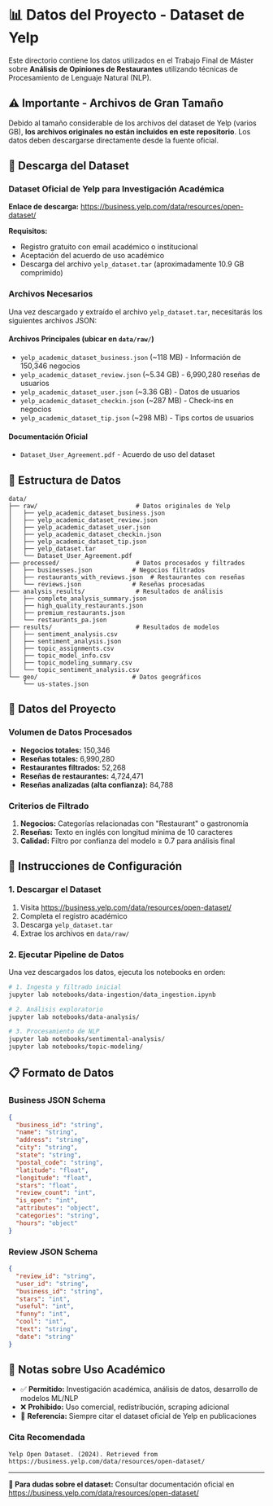 # 📊 Datos del Proyecto - Dataset de Yelp

Este directorio contiene los datos utilizados en el Trabajo Final de Máster sobre **Análisis de Opiniones de Restaurantes** utilizando técnicas de Procesamiento de Lenguaje Natural (NLP).

## ⚠️ Importante - Archivos de Gran Tamaño

Debido al tamaño considerable de los archivos del dataset de Yelp (varios GB), **los archivos originales no están incluidos en este repositorio**. Los datos deben descargarse directamente desde la fuente oficial.

## 🔗 Descarga del Dataset

### Dataset Oficial de Yelp para Investigación Académica

**Enlace de descarga:** https://business.yelp.com/data/resources/open-dataset/

**Requisitos:**
- Registro gratuito con email académico o institucional
- Aceptación del acuerdo de uso académico
- Descarga del archivo `yelp_dataset.tar` (aproximadamente 10.9 GB comprimido)

### Archivos Necesarios

Una vez descargado y extraído el archivo `yelp_dataset.tar`, necesitarás los siguientes archivos JSON:

#### Archivos Principales (ubicar en `data/raw/`)
- `yelp_academic_dataset_business.json` (~118 MB) - Información de 150,346 negocios
- `yelp_academic_dataset_review.json` (~5.34 GB) - 6,990,280 reseñas de usuarios
- `yelp_academic_dataset_user.json` (~3.36 GB) - Datos de usuarios
- `yelp_academic_dataset_checkin.json` (~287 MB) - Check-ins en negocios  
- `yelp_academic_dataset_tip.json` (~298 MB) - Tips cortos de usuarios

#### Documentación Oficial
- `Dataset_User_Agreement.pdf` - Acuerdo de uso del dataset

## 📁 Estructura de Datos

```
data/
├── raw/                           # Datos originales de Yelp
│   ├── yelp_academic_dataset_business.json
│   ├── yelp_academic_dataset_review.json  
│   ├── yelp_academic_dataset_user.json
│   ├── yelp_academic_dataset_checkin.json
│   ├── yelp_academic_dataset_tip.json
│   ├── yelp_dataset.tar
│   └── Dataset_User_Agreement.pdf
├── processed/                     # Datos procesados y filtrados
│   ├── businesses.json           # Negocios filtrados  
│   ├── restaurants_with_reviews.json  # Restaurantes con reseñas
│   └── reviews.json              # Reseñas procesadas
├── analysis_results/              # Resultados de análisis
│   ├── complete_analysis_summary.json
│   ├── high_quality_restaurants.json
│   ├── premium_restaurants.json
│   └── restaurants_pa.json
├── results/                       # Resultados de modelos
│   ├── sentiment_analysis.csv
│   ├── sentiment_analysis.json
│   ├── topic_assignments.csv
│   ├── topic_model_info.csv
│   ├── topic_modeling_summary.csv
│   └── topic_sentiment_analysis.csv
└── geo/                          # Datos geográficos
    └── us-states.json
```

## 🎯 Datos del Proyecto

### Volumen de Datos Procesados
- **Negocios totales:** 150,346
- **Reseñas totales:** 6,990,280  
- **Restaurantes filtrados:** 52,268
- **Reseñas de restaurantes:** 4,724,471
- **Reseñas analizadas (alta confianza):** 84,788

### Criterios de Filtrado
1. **Negocios:** Categorías relacionadas con "Restaurant" o gastronomía
2. **Reseñas:** Texto en inglés con longitud mínima de 10 caracteres
3. **Calidad:** Filtro por confianza del modelo ≥ 0.7 para análisis final

## 🚀 Instrucciones de Configuración

### 1. Descargar el Dataset
1. Visita https://business.yelp.com/data/resources/open-dataset/
2. Completa el registro académico
3. Descarga `yelp_dataset.tar`
4. Extrae los archivos en `data/raw/`

### 2. Ejecutar Pipeline de Datos
Una vez descargados los datos, ejecuta los notebooks en orden:

```bash
# 1. Ingesta y filtrado inicial
jupyter lab notebooks/data-ingestion/data_ingestion.ipynb

# 2. Análisis exploratorio  
jupyter lab notebooks/data-analysis/

# 3. Procesamiento de NLP
jupyter lab notebooks/sentimental-analysis/
jupyter lab notebooks/topic-modeling/
```

## 📋 Formato de Datos

### Business JSON Schema
```json
{
  "business_id": "string",
  "name": "string", 
  "address": "string",
  "city": "string",
  "state": "string",
  "postal_code": "string",
  "latitude": "float",
  "longitude": "float", 
  "stars": "float",
  "review_count": "int",
  "is_open": "int",
  "attributes": "object",
  "categories": "string",
  "hours": "object"
}
```

### Review JSON Schema  
```json
{
  "review_id": "string",
  "user_id": "string",
  "business_id": "string", 
  "stars": "int",
  "useful": "int",
  "funny": "int", 
  "cool": "int",
  "text": "string",
  "date": "string"
}
```

## 📝 Notas sobre Uso Académico

- ✅ **Permitido:** Investigación académica, análisis de datos, desarrollo de modelos ML/NLP
- ❌ **Prohibido:** Uso comercial, redistribución, scraping adicional
- 📄 **Referencia:** Siempre citar el dataset oficial de Yelp en publicaciones

### Cita Recomendada
```
Yelp Open Dataset. (2024). Retrieved from https://business.yelp.com/data/resources/open-dataset/
```

---

**📧 Para dudas sobre el dataset:** Consultar documentación oficial en https://business.yelp.com/data/resources/open-dataset/
